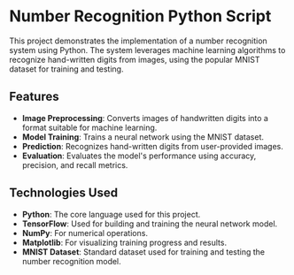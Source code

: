 # Number Recognition Python Script

This project demonstrates the implementation of a number recognition system using Python. 
The system leverages machine learning algorithms to recognize hand-written digits from images, using the popular MNIST dataset for training and testing.

## Features

- **Image Preprocessing**: Converts images of handwritten digits into a format suitable for machine learning.
- **Model Training**: Trains a neural network using the MNIST dataset.
- **Prediction**: Recognizes hand-written digits from user-provided images.
- **Evaluation**: Evaluates the model's performance using accuracy, precision, and recall metrics.

## Technologies Used

- **Python**: The core language used for this project.
- **TensorFlow**: Used for building and training the neural network model.
- **NumPy**: For numerical operations.
- **Matplotlib**: For visualizing training progress and results.
- **MNIST Dataset**: Standard dataset used for training and testing the number recognition model.